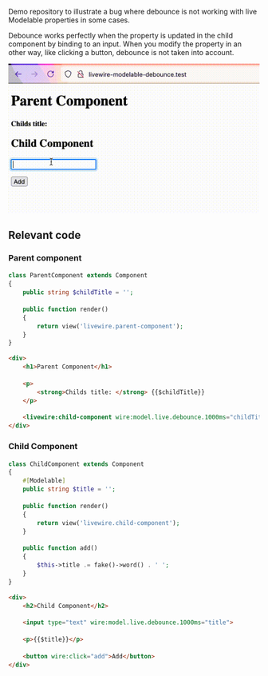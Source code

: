 Demo repository to illustrate a bug where debounce is not working with live Modelable properties in some cases.

Debounce works perfectly when the property is updated in the child component by binding to an input.
When you modify the property in an other way, like clicking a button, debounce is not taken into account.

![Demo](demo.gif)

## Relevant code

### Parent component

```php
class ParentComponent extends Component
{
    public string $childTitle = '';

    public function render()
    {
        return view('livewire.parent-component');
    }
}
```

```html
<div>
    <h1>Parent Component</h1>

    <p>
        <strong>Childs title: </strong> {{$childTitle}}
    </p>

    <livewire:child-component wire:model.live.debounce.1000ms="childTitle" />
</div>
```

### Child Component

```php
class ChildComponent extends Component
{
    #[Modelable]
    public string $title = '';

    public function render()
    {
        return view('livewire.child-component');
    }
    
    public function add()
    {
        $this->title .= fake()->word() . ' ';
    }
}
```

```html
<div>
    <h2>Child Component</h2>

    <input type="text" wire:model.live.debounce.1000ms="title">

    <p>{{$title}}</p>

    <button wire:click="add">Add</button>
</div>
```
